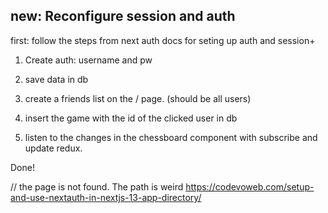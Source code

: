 ## new: Reconfigure session and auth 

first: follow the steps from next auth docs for seting up auth and session+

1. Create auth: username and pw
2. save data in db

3. create a friends list on the / page.
(should be all users)

4. insert the game with the id of the clicked user in db
5. listen to the changes in the chessboard component with subscribe and update redux.

Done!


//
the page is not found. The path is weird
https://codevoweb.com/setup-and-use-nextauth-in-nextjs-13-app-directory/